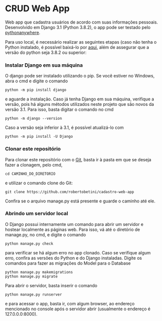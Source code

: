 # CRUD Web App
Web app que cadastra usuários de acordo com suas informações pessoais.
Desenvolvido em Django 3.1 (Python 3.8.2), o app pode ser testado pelo [pythonanywhere](http://frutose.pythonanywhere.com/usuarios/).

Para uso local, é necessário realizar as seguintes etapas (caso não tenha o Python instalado, é possível baixá-lo por [aqui](https://www.python.org/downloads/), além de assegurar que a versão do python seja 3.8.2 ou superior:

### Instalar Django em sua máquina
O django pode ser instalado utilizando o pip. Se você estiver no Windows, abra o cmd e digite o comando
```
python -m pip install django
```
e aguarde a instalação. Caso já tenha Django em sua máquina, verifique a versão, pois há alguns métodos utilizados neste projeto que são novos da versão 3.1.
Para isso, basta digitar o comando no cmd
```
python -m django --version
```
Caso a versão seja inferior à 3.1, é possível atualizá-lo com
```
python -m pip install -U Django
```

### Clonar este repositório
Para clonar este repositório com o [Git](https://git-scm.com/), basta ir à pasta em que se deseja fazer a clonagem, pelo cmd,
```
cd CAMINHO_DO_DIRETORIO
```
e utilizar o comando clone do Git:
```
git clone https://github.com/robertobetini/cadastro-web-app
```

Confira se o arquivo manage.py está presente e guarde o caminho até ele.

### Abrindo um servidor local
O Django possui internamente um comando para abrir um servidor e hostear localmente as páginas web. Para isso, vá até o diretório de manage.py, no cmd, e digite o comando
```
python manage.py check
```
para verificar se há algum erro no app clonado. Caso se verifique algum erro, confira as versões do Python e do Django instaladas.
Digite os comandos para fazer as migrações do Model para o Database
```
python manage.py makemigrations
python manage.py migrate
```

Para abrir o servidor, basta inserir o comando
```
python manage.py runserver
```
e para acessar o app, basta ir, com algum browser, ao endereço mencionado no console após o servidor abrir (usualmente o endereço é 127.0.0.0:8000).
